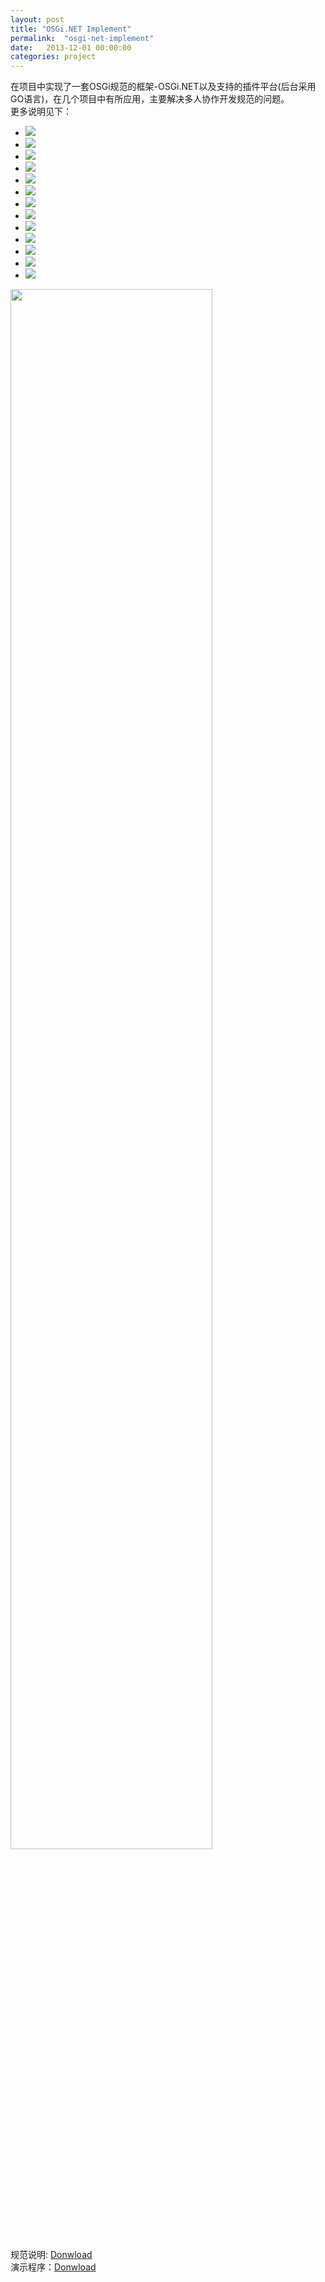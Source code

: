 ```yaml
---
layout: post
title: "OSGi.NET Implement"
permalink:  "osgi-net-implement"
date:   2013-12-01 00:00:00
categories: project
---
```



在项目中实现了一套OSGi规范的框架-OSGi.NET以及支持的插件平台(后台采用GO语言)，在几个项目中有所应用，主要解决多人协作开发规范的问题。   
更多说明见下：   
<script src="/assets/js/jquery.bxslider.min.js"></script>
<link href="/assets/css/jquery.bxslider.css" rel="stylesheet" />

<ul class="bxslider">
  <li><img src="/images/osginetintro/image2.PNG" /></li>
  <li><img src="/images/osginetintro/image4.PNG" /></li>
  <li><img src="/images/osginetintro/image5.PNG" /></li>
  <li><img src="/images/osginetintro/image6.PNG" /></li>
  <li><img src="/images/osginetintro/image7.PNG" /></li>
  <li><img src="/images/osginetintro/image8.PNG" /></li>
  <li><img src="/images/osginetintro/image9.PNG" /></li>
  <li><img src="/images/osginetintro/image10.PNG" /></li>
  <li><img src="/images/osginetintro/image11.PNG" /></li>
  <li><img src="/images/osginetintro/image12.PNG" /></li>
  <li><img src="/images/osginetintro/image13.PNG" /></li>
  <li><img src="/images/osginetintro/image14.PNG" /></li>
  <li><img src="/images/osginetintro/image16.PNG" /></li>
</ul>

<script type="text/javascript">
	$(document).ready(function(){
  		$('.bxslider').bxSlider();
	});
</script>
  
<img src="/images/valuation.png" width="80%">  

规范说明: <a href="/files/Documentation.chm">Donwload</a>  
演示程序：<a href="/files/NoDownload">Donwload</a>  
